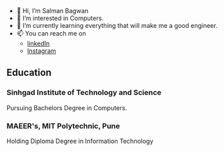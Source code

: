 - 👋 Hi, I’m Salman Bagwan
- 👀 I’m interested in Computers.
- 🌱 I’m currently learning everything that will make me a good engineer.
- 📫 You can reach me on
  * [linkedIn](https://www.linkedin.com/in/salman-bagwan-95376715b/)
  * [Instagram](https://www.instagram.com/salman_bagwan10/)

## Education
### Sinhgad Institute of Technology and Science
Pursuing Bachelors Degree in Computers.

### MAEER's, MIT Polytechnic, Pune
Holding Diploma Degree in Information Technology

<!---
Salman100801/Salman100801 is a ✨ special ✨ repository because its `README.md` (this file) appears on your GitHub profile.
You can click the Preview link to take a look at your changes.
--->
